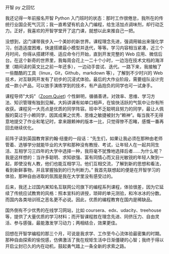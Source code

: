 开智 py 之回忆

我还记得一年前报名开智 Python 入门班时的状态：那时工作很倦怠，我所在的传统行业国企死气沉沉；我一直希望有机会入门编程，给生活加点调味剂，却行动乏力。正好，我喜欢的开智学堂开了这门课，就想以此来推自己一把。

没想到，这门课带我步入一个美妙的新世界。课程理念先进，强调用输出来强化学习，创造适度困难，快速搭建最小模型并迭代，等等。学习内容相当紧凑，近三个月时间，你得从搭建环境、适应命令行开始，直到开发完整的 Web 应用、微信后台。在这个新奇的世界里，我每周会花上一二十个小时，一边泡在技术文档的海洋里（期间读的英文比之前一年还多），一边动手尝试、迭代。一路下来，我接触了一些酷酷的工具（linux，Git，Github，markdown 等），了解到不少时兴的 Web 技术，对互联网开发有了初步的沉浸式体验。最后的大作业阶段，需要组队设计完成一款小产品，可以放手演练学到的技术，有产品抱负的同学也可一试身手。

课程导师"大妈"（[Zoom.Quiet](http://zoomquiet.io/)) 个性鲜明，循循善诱，对效率、思维、学习方法、知识管理有独到见解。大妈讲课有如单口相声，在愉快活跃的气氛中让你有所收获。课程另一大亮点是优质的同学阵容。班中不乏聪明且努力的同学，最让人佩服的莫过于小赖同学，因其成果之优秀、思维之敏捷被封为“赖神”。每当我不无得意地提交了作业和笔记时，拿来跟赖神的版本一比，只觉得惨不忍睹，感慨一番再回去继续优化。

前阵子读到英国教育家约翰·纽曼的一段话：“先生们，如果让我必须在那种由老师管着、选够学分就能毕业的大学和那种没有教授、考试，让年轻人在一起共同生活、互相学习三四年的大学中选择一种，我将毫不犹豫地选择后者……为什么呢？我是这样想的：当许多聪明、求知欲强、富有同情心而又目光敏锐的年轻人聚到一起，即使没有人教，他们也能互相学习。他们互相交流，了解到新的思想和看法，看到新鲜事物，并且掌握独到的行为判断力。” 我首先联想起的便是在开智学习的体验，那种自由进取的氛围是我在大学里没有感受过的。

后来，我还上过国内某知名互联网公司旗下的编程系列课程，体验很差，因为它延续了传统应试教育的风格：照本宣科的讲授，琐碎的单元测验，和冷冰冰的分数。而国内各类培训班之恶名更不必说。因此，优质的编程教育在国内是稀缺品。

国外倒有不少优秀的在线学习网站，比如 coursera、edx、udacity、treehouse 等，提供了大量优质的学习材料；而开智课程胜在理念先进、同侪压力、自由灵活、参与感强，最能激发学习动力；两相结合，效果更佳。

回想在开智学编程的那三个月，可说是我求学、工作至今心流体验最密集的时期。那种自由探索的愉悦感，仿佛激活了我在规矩生活中日渐僵硬的心智；我终于得以开启尘封已久的内在动机，鼓起勇气踏上一条全新的求索之路。

